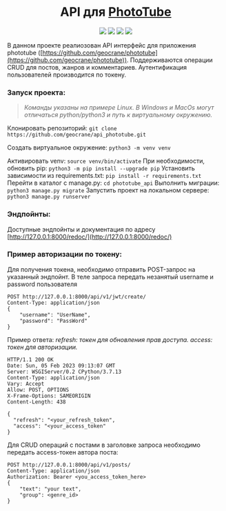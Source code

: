 <h1 align="center">API для <a  href="https://github.com/geocrane/phototube">PhotoTube</a></h1>

<p align="center"><img src="https://img.shields.io/badge/made%20by-geocrane-green">
<img src=https://img.shields.io/badge/Python-%203.7-blue>
<img src=https://img.shields.io/badge/Django%20-%202.2.16-red>
<img src=https://img.shields.io/badge/DRF-%203.2.14-yellow>
</p>

В данном проекте реалиозован API интерфейс для приложения phototube ([https://github.com/geocrane/phototube](https://github.com/geocrane/phototube)). Поддерживаются операции CRUD для постов, жанров и комментариев. Аутентификация пользователей производится по токену.


### Запуск проекта:
> *Команды указаны на примере Linux.*
> *В Windows и MacOs могут отличаться python/python3 и путь к виртуальному окружению.*

Клонировать репозиторий: `git clone https://github.com/geocrane/api_phototube.git`

Cоздать виртуальное окружение: `python3 -m venv venv`

Активировать venv: `source venv/bin/activate`
При необходимости, обновить pip: `python3 -m pip install --upgrade pip`
Установить зависимости из requirements.txt: `pip install -r requirements.txt`
Перейти в каталог с manage.py: `cd phototube_api`
Выполнить миграции: `python3 manage.py migrate`
Запустить проект на локальном сервере: `python3 manage.py runserver`


### Эндпойнты:
Доступные эндпойнты и документация по адресу [http://127.0.0.1:8000/redoc/](http://127.0.0.1:8000/redoc/)


### Пример авторизации по токену:

Для получения токена, необходимо отправить POST-запрос на указанный эндпойнт.
В теле запроса передать незанятый username и password пользователя
```
POST http://127.0.0.1:8000/api/v1/jwt/create/
Content-Type: application/json
{
    "username": "UserName",
    "password": "PassWord"
}
```

Пример ответа:
*refresh: токен для обновления прав доступа.*
*access: токен для авторизации.*

```
HTTP/1.1 200 OK
Date: Sun, 05 Feb 2023 09:13:07 GMT
Server: WSGIServer/0.2 CPython/3.7.13
Content-Type: application/json
Vary: Accept
Allow: POST, OPTIONS
X-Frame-Options: SAMEORIGIN
Content-Length: 438

{
  "refresh": "<your_refresh_token",
  "access": "<your_access_token"
}
```

Для CRUD операций с постами в заголовке запроса необходимо передать access-токен автора поста:
```
POST http://127.0.0.1:8000/api/v1/posts/
Content-Type: application/json
Authorization: Bearer <you_access_token_here>
{
    "text": "your text",
    "group": <genre_id>
}
```
